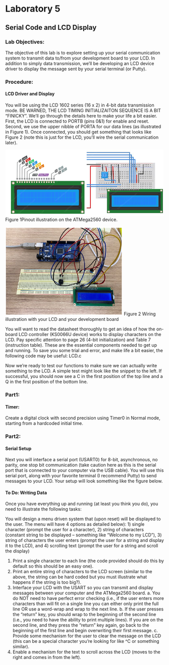 # Laboratory 5

## Serial Code and LCD Display

### Lab Objectives:
The objective of this lab is to explore setting up your serial communication system to transmit data to/from your development board to your LCD. In addition to simply data transmission, we’ll be developing an LCD device driver to display the message sent by your serial terminal (or Putty).

### Procedure:
#### LCD Driver and Display
You will be using the LCD 1602 series (16 x 2) in 4-bit data transmission mode. BE WARNED, THE LCD TIMING INITIALIZAITON SEQUENCE IS A BIT “FINICKY”. We’ll go through the details here to make your life a bit easier. First, the LCD is connected to PORTB (pins 0&1) for enable and reset. Second, we use the upper nibble of PORTA for our data lines (as illustrated in Figure 1). Once connected, you should get something that looks like Figure 2 (note this is just for the LCD, you’ll wire the serial communication later).

![Figure 1Pinout illustration on the ATMega2560 device.](/Lab05/assets/images/Figure1.png)
Figure 1Pinout illustration on the ATMega2560 device.

![Figure 2 Wiring illustration with your LCD and your development board](/Lab05/assets/images/Figure2.png)
Figure 2 Wiring illustration with your LCD and your development board


You will want to read the datasheet thoroughly to get an idea of how the on-board LCD controller (KS0066U device) works to display characters on the LCD. Pay specific attention to page 26 (4-bit initialization) and Table 7 (instruction table). These are the essential components needed to get up and running. To save you some trial and error, and make life a bit easier, the following code may be useful: LCD.c

Now we’re ready to test our functions to make sure we can actually write something to the LCD. A simple test might look like the snippet to the left. If successful, you should now see a C in the first position of the top line and a Q in the first position of the bottom line.

### Part1:
#### Timer:
Create a digital clock with second precision using Timer0 in Normal mode, starting from a hardcoded initial time.

### Part2:
#### Serial Setup
Next you will interface a serial port (USART0) for 8-bit, asynchronous, no parity, one stop bit communication (take caution here as this is the serial port that is connected to your computer via the USB cable). You will use this serial port, along with your favorite terminal (I recommend Putty) to send messages to your LCD. Your setup will look something like the figure below.

#### To Do: Writing Data
Once you have everything up and running (at least you think you do), you need to illustrate the following
tasks:

You will design a menu driven system that (upon reset) will be displayed to the user. The menu will have 4 options as detailed below): 1) single character (prompt the user for a character), 2) string of characters (constant string to be displayed – something like “Welcome to my LCD”), 3) string of characters the user enters (prompt the user for a string and display it to the LCD), and 4) scrolling text (prompt the user for a string and scroll the display)

1. Print a single character to each line (the code provided should do this by default so this should be an easy one).
2. Print an entire string of characters to the LCD screen (similar to the above, the string can be hard coded but you must illustrate what happens if the string is too big?).
3. Interface your LCD with the USART so you can transmit and display messages between your computer and the ATMega2560 board.
a. You do NOT need to have perfect error checking (i.e., if the user enters more characters than will fit on a single line you can either only print the full line OR use a word-wrap and wrap to the next line.
b. If the user presses the “return” key, you should wrap to the beginning of the second line (i.e., you need to have the ability to print multiple lines). If you are on the second line, and they press the “return” key again, go back to the beginning of the first line and begin overwriting their first message.
c. Provide some mechanism for the user to clear the message on the LCD (this can be a special character you’re looking for like ^C or something similar).
4. Enable a mechanism for the text to scroll across the LCD (moves to the right and comes in from the left).

